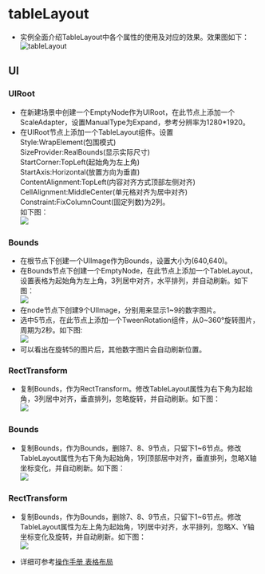 # tableLayout

* 实例全面介绍TableLayout中各个属性的使用及对应的效果。效果图如下：<br>
![tableLayout](images\UI.png)

## UI

### UIRoot

* 在新建场景中创建一个EmptyNode作为UIRoot，在此节点上添加一个ScaleAdapter，设置ManualType为Expand，参考分辨率为1280*1920。
* 在UIRoot节点上添加一个TableLayout组件。设置<br>
Style:WrapElement(包围模式) <br>
SizeProvider:RealBounds(显示实际尺寸)<br>
StartCorner:TopLeft(起始角为左上角)<br>
StartAxis:Horizontal(放置方向为垂直)<br>
ContentAlignment:TopLeft(内容对齐方式顶部左侧对齐)<br>
CellAlignment:MiddleCenter(单元格对齐为居中对齐)<br>
Constraint:FixColumnCount(固定列数)为2列。<br>
如下图：<br>
![](images\table1.png)

### Bounds

* 在根节点下创建一个UIImage作为Bounds，设置大小为(640,640)。
* 在Bounds节点下创建一个EmptyNode，在此节点上添加一个TableLayout，设置表格为起始角为左上角，3列居中对齐，水平排列，并自动刷新。如下图：<br>
![](images\table2.png)
* 在node节点下创建9个UIImage，分别用来显示1~9的数字图片。
* 选中5节点，在此节点上添加一个TweenRotation组件，从0~360°旋转图片，周期为2秒。如下图:<br>
![](images\tweenRotation.png)
* 可以看出在旋转5的图片后，其他数字图片会自动刷新位置。

### RectTransform

* 复制Bounds，作为RectTransform。修改TableLayout属性为右下角为起始角，3列居中对齐，垂直排列，忽略旋转，并自动刷新。如下图：<br>
![](images\table3.png)

### Bounds

* 复制Bounds，作为Bounds，删除7、8、9节点，只留下1~6节点。修改TableLayout属性为右下角为起始角，1列顶部居中对齐，垂直排列，忽略X轴坐标变化，并自动刷新。如下图：<br>
![](images\table4.png)

### RectTransform

* 复制Bounds，作为Bounds，删除7、8、9节点，只留下1~6节点。修改TableLayout属性为左上角为起始角，1列居中对齐，水平排列，忽略X、Y轴坐标变化及旋转，并自动刷新。如下图：<br>
![](images\table5.png)

* 详细可参考[操作手册 表格布局](http://docs.zuoyouxi.com/manual/Sample/TableLayout.html)